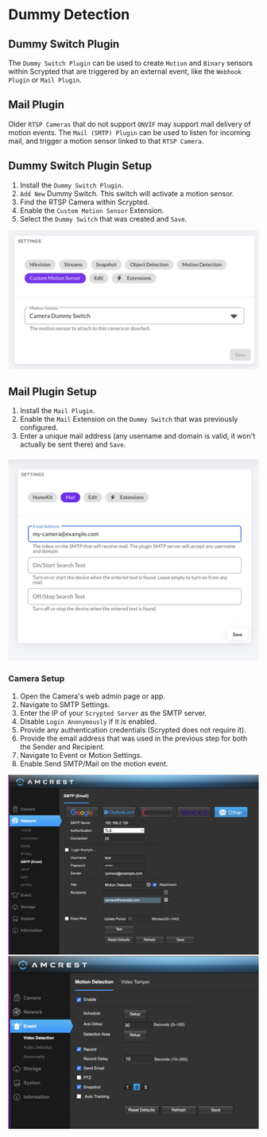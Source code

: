 # Dummy Detection

## Dummy Switch Plugin

The `Dummy Switch Plugin` can be used to create `Motion` and `Binary` sensors within Scrypted that are triggered by an external event, like the `Webhook Plugin` or `Mail Plugin`.

## Mail Plugin

Older `RTSP Cameras` that do not support `ONVIF` may support mail delivery of motion events. The `Mail (SMTP) Plugin` can be used to listen for incoming mail, and trigger a motion sensor linked to that `RTSP Camera`. 

## Dummy Switch Plugin Setup

1. Install the `Dummy Switch Plugin`.
2. `Add New` Dummy Switch. This switch will activate a motion sensor.
3. Find the RTSP Camera within Scrypted.
4. Enable the `Custom Motion Sensor` Extension.
5. Select the `Dummy Switch` that was created and `Save`.

![image](/img/camera-dummy-switch.png)


## Mail Plugin Setup

1. Install the `Mail Plugin`.
2. Enable the `Mail` Extension on the `Dummy Switch` that was previously configured.
3. Enter a unique mail address (any username and domain is valid, it won't actually be sent there) and `Save`.

![image](/img/mail-setup.png)

### Camera Setup

1. Open the Camera's web admin page or app.
2. Navigate to SMTP Settings.
3. Enter the IP of your `Scrypted Server` as the SMTP server.
4. Disable `Login Anonymously` if it is enabled.
5. Provide any authentication credentials (Scrypted does not require it).
6. Provide the email address that was used in the previous step for both the Sender and Recipient.
7. Navigate to Event or Motion Settings.
8. Enable Send SMTP/Mail on the motion event.

![image](/img/amcrest-motion-setup.png)
![image](/img/amcrest-motion-event.png)
